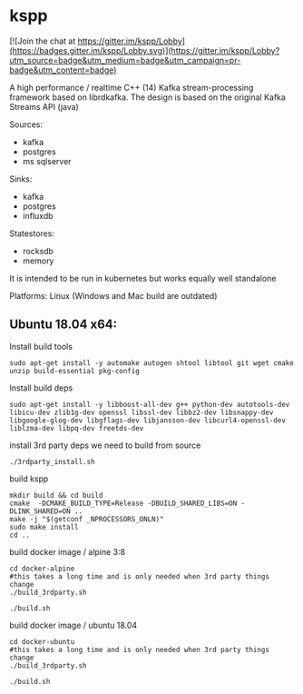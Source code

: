 kspp
=========

[![Join the chat at https://gitter.im/kspp/Lobby](https://badges.gitter.im/kspp/Lobby.svg)](https://gitter.im/kspp/Lobby?utm_source=badge&utm_medium=badge&utm_campaign=pr-badge&utm_content=badge)

A high performance / realtime C++ (14) Kafka stream-processing framework based on librdkafka. The design is based on the original Kafka Streams API (java)

Sources:
- kafka
- postgres
- ms sqlserver
 
Sinks:
- kafka
- postgres
- influxdb  

Statestores:
- rocksdb
- memory

It is intended to be run in kubernetes but works equally well standalone

Platforms: Linux (Windows and Mac build are outdated)


## Ubuntu 18.04 x64:

Install build tools
```
sudo apt-get install -y automake autogen shtool libtool git wget cmake unzip build-essential pkg-config
```

Install build deps
```
sudo apt-get install -y libboost-all-dev g++ python-dev autotools-dev libicu-dev zlib1g-dev openssl libssl-dev libbz2-dev libsnappy-dev libgoogle-glog-dev libgflags-dev libjansson-dev libcurl4-openssl-dev liblzma-dev libpq-dev freetds-dev
```

install 3rd party deps we need to build from source
```
./3rdparty_install.sh 

```

build kspp
```
mkdir build && cd build
cmake  -DCMAKE_BUILD_TYPE=Release -DBUILD_SHARED_LIBS=ON -DLINK_SHARED=ON ..
make -j "$(getconf _NPROCESSORS_ONLN)"
sudo make install
cd ..
```

build docker image / alpine 3:8
```
cd docker-alpine
#this takes a long time and is only needed when 3rd party things change
./build_3rdparty.sh

./build.sh
```

build docker image / ubuntu 18.04
```
cd docker-ubuntu
#this takes a long time and is only needed when 3rd party things change
./build_3rdparty.sh

./build.sh
```


